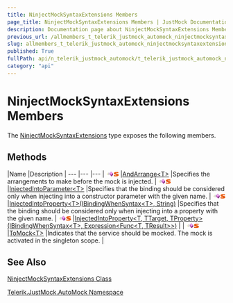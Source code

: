```yaml
---
title: NinjectMockSyntaxExtensions Members
page_title: NinjectMockSyntaxExtensions Members | JustMock Documentation
description: Documentation page about NinjectMockSyntaxExtensions Members.
previous_url: /allmembers_t_telerik_justmock_automock_ninjectmocksyntaxextensions.html
slug: allmembers_t_telerik_justmock_automock_ninjectmocksyntaxextensions
published: True
fullPath: api/n_telerik_justmock_automock/t_telerik_justmock_automock_ninjectmocksyntaxextensions/allmembers_t_telerik_justmock_automock_ninjectmocksyntaxextensions
category: "api"
---
```


# NinjectMockSyntaxExtensions Members





The [NinjectMockSyntaxExtensions](t_telerik_justmock_automock_ninjectmocksyntaxextensions) type exposes the following members.

## Methods



 |Name |Description |
--- |--- |--- |
![Public method](/icons/pubmethod.gif)![Static member](/icons/static.gif) |[AndArrange&lt;T&gt;](m_telerik_justmock_automock_ninjectmocksyntaxextensions_andarrange__1) |Specifies the arrangements to make before the mock is injected. |
![Public method](/icons/pubmethod.gif)![Static member](/icons/static.gif) |[InjectedIntoParameter&lt;T&gt;](m_telerik_justmock_automock_ninjectmocksyntaxextensions_injectedintoparameter__1) |Specifies that the binding should be considered only when injecting into a constructor parameter with the given name. |
![Public method](/icons/pubmethod.gif)![Static member](/icons/static.gif) |[InjectedIntoProperty&lt;T&gt;(IBindingWhenSyntax&lt;T&gt;, String)](m_telerik_justmock_automock_ninjectmocksyntaxextensions_injectedintoproperty__1) |Specifies that the binding should be considered only when injecting into a property with the given name. |
![Public method](/icons/pubmethod.gif)![Static member](/icons/static.gif) |[InjectedIntoProperty&lt;T, TTarget, TProperty&gt;(IBindingWhenSyntax&lt;T&gt;, Expression&lt;Func&lt;T, TResult&gt;&gt;)](m_telerik_justmock_automock_ninjectmocksyntaxextensions_injectedintoproperty__3) | |
![Public method](/icons/pubmethod.gif)![Static member](/icons/static.gif) |[ToMock&lt;T&gt;](m_telerik_justmock_automock_ninjectmocksyntaxextensions_tomock__1) |Indicates that the service should be mocked. The mock is activated in the singleton scope. |


## See Also



 [NinjectMockSyntaxExtensions Class](t_telerik_justmock_automock_ninjectmocksyntaxextensions) 

 [Telerik.JustMock.AutoMock Namespace](n_telerik_justmock_automock) 




